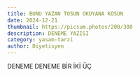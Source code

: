 ```yaml
---
title: BUNU YAZAN TOSUN OKUYANA KOSUN
date: 2024-12-21
thumbnail: https://picsum.photos/200/300
description: DENEME YAZISI
category: yasam-tarzi
author: Diyetisyen
---
```

DENEME DENEME BİR İKİ ÜÇ
